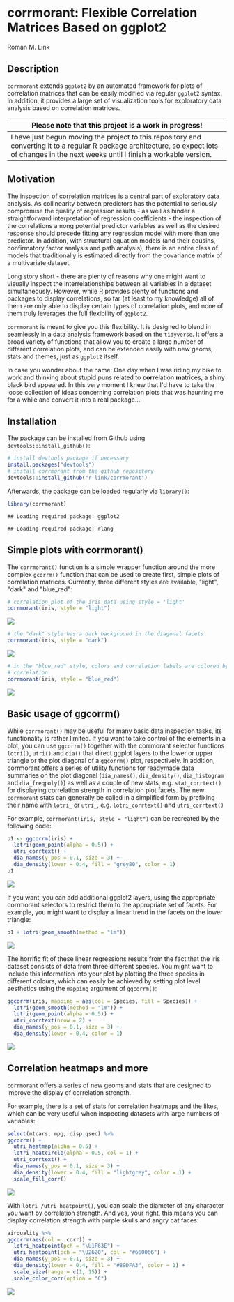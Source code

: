corrmorant: Flexible Correlation Matrices Based on ggplot2
================
Roman M. Link

Description
-----------

`corrmorant` extends `ggplot2` by an automated framework for plots of correlation matrices that can be easily modified via regular `ggplot2` syntax. In addition, it provides a large set of visualization tools for exploratory data analysis based on correlation matrices.

<table>
<colgroup>
<col width="100%" />
</colgroup>
<thead>
<tr class="header">
<th>Please note that this project is a work in progress!</th>
</tr>
</thead>
<tbody>
<tr class="odd">
<td>I have just begun moving the project to this repository and converting it to a regular R package architecture, so expect lots of changes in the next weeks until I finish a workable version.</td>
</tr>
</tbody>
</table>

Motivation
----------

The inspection of correlation matrices is a central part of exploratory data analysis. As collinearity between predictors has the potential to seriously compromise the quality of regression results - as well as hinder a straightforward interpretation of regression coefficients - the inspection of the correlations among potential predictor variables as well as the desired response should precede fitting any regression model with more than one predictor. In addition, with structural equation models (and their cousins, confirmatory factor analysis and path analysis), there is an entire class of models that traditionally is estimated directly from the covariance matrix of a multivariate dataset.

Long story short - there are plenty of reasons why one might want to visually inspect the interrelationships between all variables in a dataset simultaneously. However, while R provides plenty of functions and packages to display correlations, so far (at least to my knowledge) all of them are only able to display certain types of correlation plots, and none of them truly leverages the full flexibility of `ggplot2`.

`corrmorant` is meant to give you this flexibility. It is designed to blend in seamlessly in a data analysis framework based on the `tidyverse`. It offers a broad variety of functions that allow you to create a large number of different correlation plots, and can be extended easily with new geoms, stats and themes, just as `ggplot2` itself.

In case you wonder about the name: One day when I was riding my bike to work and thinking about stupid puns related to **corr**elation **m**atrices, a shiny black bird appeared. In this very moment I knew that I'd have to take the loose collection of ideas concerning correlation plots that was haunting me for a while and convert it into a real package...

Installation
------------

The package can be installed from Github using `devtools::install_github()`:

``` r
# install devtools package if necessary
install.packages("devtools")
# install corrmorant from the github repository
devtools::install_github("r-link/corrmorant")
```

Afterwards, the package can be loaded regularly via `library()`:

``` r
library(corrmorant)
```

    ## Loading required package: ggplot2

    ## Loading required package: rlang

Simple plots with corrmorant()
------------------------------

The `corrmorant()` function is a simple wrapper function around the more complex `gcorrm()` function that can be used to create first, simple plots of correlation matrices. Currently, three different styles are available, "light", "dark" and "blue\_red":

``` r
# correlation plot of the iris data using style = 'light'
corrmorant(iris, style = "light")
```

![](README_files/figure-markdown_github/unnamed-chunk-3-1.png)

``` r
# the "dark" style has a dark background in the diagonal facets
corrmorant(iris, style = "dark")
```

![](README_files/figure-markdown_github/unnamed-chunk-3-2.png)

``` r
# in the "blue_red" style, colors and correlation labels are colored by the strength of
# correlation
corrmorant(iris, style = "blue_red")
```

![](README_files/figure-markdown_github/unnamed-chunk-3-3.png)

Basic usage of ggcorrm()
------------------------

While `corrmorant()` may be useful for many basic data inspection tasks, its functionality is rather limited. If you want to take control of the elements in a plot, you can use `ggcorrm()` together with the corrmorant selector functions `lotri()`, `utri()` and `dia()` that direct ggplot layers to the lower or upper triangle or the plot diagonal of a `ggcorrm()` plot, respectively. In addition, corrmorant offers a series of utility functions for readymade data summaries on the plot diagonal (`dia_names()`, `dia_density()`, `dia_histogram` and `dia_freqpoly()`) as well as a couple of new stats, e.g. `stat_corrtext()` for displaying correlation strength in correlation plot facets. The new `corrmorant` stats can generally be called in a simplified form by prefixing their name with `lotri_` or `utri_`, e.g. `lotri_corrtext()` and `utri_corrtext()`

For example, `corrmorant(iris, style = "light")` can be recreated by the following code:

``` r
p1 <- ggcorrm(iris) +
  lotri(geom_point(alpha = 0.5)) +
  utri_corrtext() +
  dia_names(y_pos = 0.1, size = 3) +
  dia_density(lower = 0.4, fill = "grey80", color = 1)
p1
```

![](README_files/figure-markdown_github/unnamed-chunk-4-1.png)

If you want, you can add additional ggplot2 layers, using the appropriate corrmorant selectors to restrict them to the appropriate set of facets. For example, you might want to display a linear trend in the facets on the lower triangle:

``` r
p1 + lotri(geom_smooth(method = "lm"))
```

![](README_files/figure-markdown_github/unnamed-chunk-5-1.png)

The horrific fit of these linear regressions results from the fact that the iris dataset consists of data from three different species. You might want to include this information into your plot by plotting the three species in different colours, which can easily be achieved by setting plot level aesthetics using the `mapping` argument of `ggcorrm()`:

``` r
ggcorrm(iris, mapping = aes(col = Species, fill = Species)) +
  lotri(geom_smooth(method = "lm")) +
  lotri(geom_point(alpha = 0.5)) +
  utri_corrtext(nrow = 2) +
  dia_names(y_pos = 0.1, size = 3) +
  dia_density(lower = 0.4, color = 1)
```

![](README_files/figure-markdown_github/unnamed-chunk-6-1.png)

Correlation heatmaps and more
-----------------------------

`corrmorant` offers a series of new geoms and stats that are designed to improve the display of correlation strength.

For example, there is a set of stats for correlation heatmaps and the likes, which can be very useful when inspecting datasets with large numbers of variables:

``` r
select(mtcars, mpg, disp:qsec) %>% 
ggcorrm() +
  utri_heatmap(alpha = 0.5) +
  lotri_heatcircle(alpha = 0.5, col = 1) +
  utri_corrtext() +
  dia_names(y_pos = 0.1, size = 3) +
  dia_density(lower = 0.4, fill = "lightgrey", color = 1) +
  scale_fill_corr() 
```

![](README_files/figure-markdown_github/unnamed-chunk-7-1.png)

With `lotri_/utri_heatpoint()`, you can scale the diameter of any character you want by correlation strength. And yes, your right, this means you can display correlation strength with purple skulls and angry cat faces:

``` r
airquality %>% 
ggcorrm(aes(col = .corr)) +
  lotri_heatpoint(pch = "\U1F63E") +
  utri_heatpoint(pch = "\U2620", col = "#660066") +
  dia_names(y_pos = 0.1, size = 3) +
  dia_density(lower = 0.4, fill = "#89DFA3", color = 1) +
  scale_size(range = c(1, 15)) + 
  scale_color_corr(option = "C")
```

![](README_files/figure-markdown_github/unnamed-chunk-8-1.png)
